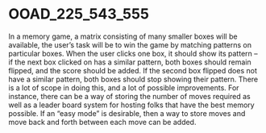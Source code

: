 # OOAD_225_543_555
In a memory game, a matrix consisting of many smaller boxes will be available, the user’s task will  be to win the game by matching patterns on particular boxes. When the user clicks one box, it  should show its pattern – if the next box clicked on has a similar pattern, both boxes should  remain flipped, and the score should be added. If the second box flipped does not have a similar  pattern, both boxes should stop showing their pattern. There is a lot of scope in doing this, and a lot of possible improvements. For instance, there can  be a way of storing the number of moves required as well as a leader board system for hosting  folks that have the best memory possible. If an “easy mode” is desirable, then a way to store  moves and move back and forth between each move can be added.
